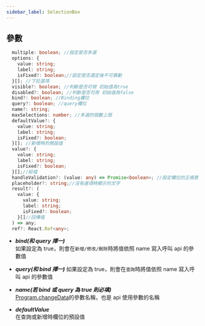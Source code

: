 ```yaml
---
sidebar_label: SelectionBox
---
```


## 參數

```typescript
  multiple: boolean; //設定是否多選
  options: {
    value: string;
    label: string;
    isFixed?: boolean;//設定是否選定後不可異動
  }[]; //下拉選項
  visible?: boolean; //判斷是否可視 初始值為true
  disabled?: boolean; //判斷是否可用 初始值為false
  bind?: boolean; //Binding欄位
  query?: boolean; //query欄位
  name?: string;
  maxSelections: number; //多選的個數上限
  defaultValue?: {
    value: string;
    label: string;
    isFixed?: boolean;
  }[]; //新增時的預設值
  value?: {
    value: string;
    label: string;
    isFixed?: boolean;
  }[];//給值
  handleValidation?: (value: any) => Promise<boolean>; //設定欄位的正規表示式
  placeholder?: string;//沒有選項時顯示的文字
  result?: (
    value: {
      value: string;
      label: string;
      isFixed?: boolean;
    }[]//回傳值
  ) => any;
  ref?: React.Ref<any>;
```

- **_bind(和 query 擇一)_**  
  如果設定為 true，則會在`新增/修改/刪除`時將值依照 name 寫入呼叫 api 的參數值

- **_query(和 bind 擇一)_**
  如果設定為 true，則會在`查詢`時將值依照 name 寫入呼叫 api 的參數值

- **_name(若 bind 或 query 為 true 則必填)_**  
  [Program.changeData](ERP-widget#program)的參數名稱，也是 api 使用參數的名稱

- **_defaultValue_**  
  在查詢或新增時欄位的預設值